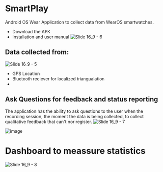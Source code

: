 

# SmartPlay
Android OS Wear Application to collect data from WearOS smartwatches. 

- Download the APK
- Installation and user manual
![Slide 16_9 - 6](https://github.com/user-attachments/assets/fdcf84f2-49d2-49a5-b39f-731e0face6a6)


## Data collected from:
![Slide 16_9 - 5](https://github.com/user-attachments/assets/c8b4a8ad-3f52-4f98-a966-10316fa9e3f0)

- GPS Location
- Bluetooth reciever for localized triangualation
- 


## Ask Questions for feedback and status reporting
The application has the ability to ask questions to the user when the recording session, the moment the data is being collected, to collect qualitative feedback that can't nor register. 
![Slide 16_9 - 7](https://github.com/user-attachments/assets/e988bcb7-1487-4923-b71a-77c12f034b81)

![image](https://github.com/user-attachments/assets/3edfe246-70aa-4400-a416-b7494eab7e03)

# Dashboard to meassure statistics

![Slide 16_9 - 8](https://github.com/user-attachments/assets/65aa2e74-b520-4f3d-9a22-1f27eb586e52)
